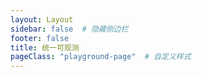 ```yaml
---
layout: Layout
sidebar: false  # 隐藏侧边栏
footer: false
title: 统一可观测
pageClass: "playground-page"  # 自定义样式
---
```


<PlaygroundComponent service="ces" />
